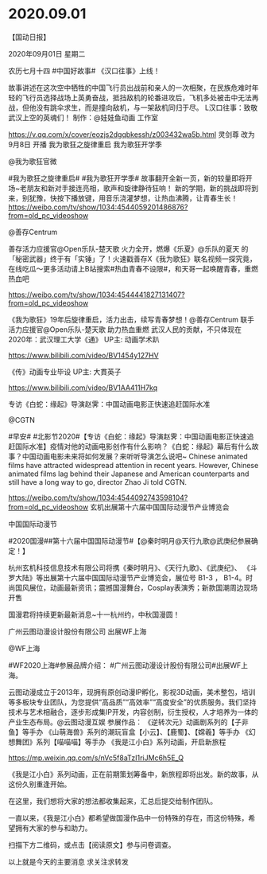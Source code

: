 # 2020.09.01

【国动日报】

2020年09月01日  星期二

农历七月十四
 #中国好故事# 《汉口往事》上线！

故事讲述在这次空中牺牲的中国飞行员出战前和亲人的一次相聚，在民族危难时年轻的飞行员选择战场上英勇奋战，抵挡敌机的轮番进攻后，飞机多处被击中无法再战，但他没有跳伞求生，而是撞向敌机，与一架敌机同归于尽。
L汉口往事：致敬武汉上空的英魂们！
制作：@娃娃鱼动画 工作室      

https://v.qq.com/x/cover/eozjs2dgqbkessh/z003432wa5b.html
灵剑尊 改为 9月8日 开播
我为歌狂之旋律重启 我为歌狂开学季

@我为歌狂官微

#我为歌狂之旋律重启# #我为歌狂开学季#
故事翻开全新一页，新的较量即将开场~老朋友和新对手接连亮相，歌声和旋律静待狂响！
新的学期，新的挑战即将到来，别犹豫，快按下播放键，用音乐浇灌梦想，让热血沸腾，让青春生长！https://weibo.com/tv/show/1034:4544059201486876?from=old_pc_videoshow


@善存Centrum    

善存活力应援官@Open乐队-楚天歌 火力全开，燃爆《乐夏》@乐队的夏天 的「秘密武器」终于有「实锤」了！火速戳善存X《我为歌狂》联名视频一探究竟，在线吃瓜～更多活动请上B站搜索#热血青春不设限#，和天哥一起唤醒青春，重燃热血吧

https://weibo.com/tv/show/1034:4544441827131407?from=old_pc_videoshow

《我为歌狂》19年后旋律重启，活力出击，续写青春梦想！@善存Centrum 联手活力应援官@Open乐队-楚天歌 助力热血重燃 
武汉人民的贡献，不只体现在2020年：武汉理工大学《通》 UP主: 动画学术趴

https://www.bilibili.com/video/BV1454y127HV


《传》动画专业毕设 UP主: 大貫英子

https://www.bilibili.com/video/BV1AA411H7kq


专访《白蛇：缘起》导演赵霁：中国动画电影正快速追赶国际水准

@CGTN       

#早安# #北影节2020#【专访《白蛇：缘起》导演赵霁：中国动画电影正快速追赶国际水准】疫情对他的动画电影创作有什么影响？《白蛇：缘起》幕后有什么故事？中国动画电影未来将如何发展？来听听导演怎么说吧~ Chinese animated films have attracted widespread attention in recent years. However, Chinese animated films lag behind their Japanese and American counterparts and still have a long way to go, director Zhao Ji told CGTN.

https://weibo.com/tv/show/1034:4544092743598104?from=old_pc_videoshow
玄机出展第十六届中国国际动漫节产业博览会

中国国际动漫节      

#2020国漫##第十六届中国国际动漫节#【@秦时明月@天行九歌@武庚纪参展确定！】

杭州玄机科技信息技术有限公司将携《秦时明月》、《天行九歌》、《武庚纪》、  《斗罗大陆》等出展第十六届中国国际动漫节产业博览会，展位号 B1-3 ， B1-4。时尚国风展位，动画最新资讯；震撼国漫舞台，Cosplay表演秀；新款国潮周边现场开售

国漫君将持续更新最新消息~十一杭州约，中秋国漫圆！


 广州云图动漫设计股份有限公司 出展WF上海

@WF上海                            

#WF2020上海#参展品牌介绍：
#广州云图动漫设计股份有限公司#出展WF上海。

云图动漫成立于2013年，现拥有原创动漫IP孵化，影视3D动画，美术整包，培训等多板块专业团队，为您提供“高品质”“高效率”“高度安全”的优质服务。我们坚持技术与艺术相融合，逐步形成集IP开发，内容创制，衍生授权，人才培养为一体的产业生态布局。@云图动漫互娱
参展作品：
《逆转次元》动画剧系列的【子非鱼】等手办
《山萌海兽》系列的潮玩盲盒【小云】、【鹿蜀】、【嫦羲】等手办
《幻想舞团》系列【喵喵喵】等手办
《我是江小白》系列动画，开启新旅程

https://mp.weixin.qq.com/s/nVc5f8aTzI1riJMc6h5E_Q

《我是江小白》系列动画，正在前期策划筹备中，新旅程即将出发。新的故事，从这份久别重逢开始。

在这里，我们想将大家的想法都收集起来，汇总后提交给制作团队。

一直以来，《我是江小白》都希望做国漫作品中一份特殊的存在，而这份特殊，希望拥有大家的参与和助力。

扫描下方二维码，或点击【阅读原文】参与问卷调查。

                                 
以上就是今天的主要消息
求关注求转发



